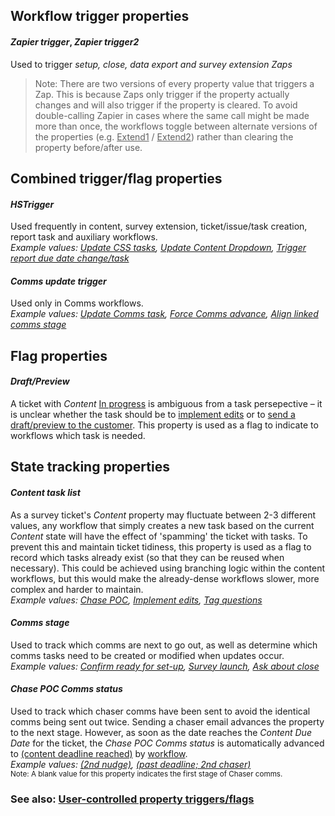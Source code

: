 ## Workflow trigger properties

#### *Zapier trigger*, *Zapier trigger2*
Used to trigger <i>setup, close, data export and survey extension Zaps</i>

> Note: There are two versions of every property value that triggers a Zap. This is because Zaps only trigger if the property actually changes and will also trigger if the property is cleared. To avoid double-calling Zapier in cases where the same call might be made more than once, the workflows toggle between alternate versions of the properties (e.g. <u>Extend1</u> / <u>Extend2</u>) rather than clearing the property before/after use.    

## Combined trigger/flag properties  

#### *HSTrigger*
Used frequently in content, survey extension, ticket/issue/task creation, report task and auxiliary workflows.  
<i>Example values: <u>Update CSS tasks</u>, <u>Update Content Dropdown</u>, <u>Trigger report due date change/task</u></i>

#### *Comms update trigger*
Used only in Comms workflows.  
<i>Example values: <u>Update Comms task</u>, <u>Force Comms advance</u>, <u>Align linked comms stage</u></i>  

## Flag properties

#### *Draft/Preview*  
A ticket with *Content* <u>In progress</u> is ambiguous from a task persepective – it is unclear whether the task should be to <u>implement edits</u> or to <u>send a draft/preview to the customer</u>. This property is used as a flag to indicate to workflows which task is needed.  

## State tracking properties

#### *Content task list*
As a survey ticket's *Content* property may fluctuate between 2-3 different values, any workflow that simply creates a new task based on the current *Content* state will have the effect of 'spamming' the ticket with tasks. To prevent this and maintain ticket tidiness, this property is used as a flag to record which tasks already exist (so that they can be reused when necessary). This could be achieved using branching logic within the content workflows, but this would make the already-dense workflows slower, more complex and harder to maintain.  
<i>Example values: <u>Chase POC</u>, <u>Implement edits</u>, <u>Tag questions</u></i>  

#### *Comms stage*
Used to track which comms are next to go out, as well as determine which comms tasks need to be created or modified when updates occur.  
<i>Example values: <u>Confirm ready for set-up</u>, <u>Survey launch</u>, <u>Ask about close</u></i>  

#### *Chase POC Comms status*
Used to track which chaser comms have been sent to avoid the identical comms being sent out twice. Sending a chaser email advances the property to the next stage. However, as soon as the date reaches the *Content Due Date* for the ticket, the *Chase POC Comms status* is automatically advanced to <u>(content deadline reached)</u> by [workflow]().  
<i>Example values: <u>(2nd nudge)</u>, <u>(past deadline; 2nd chaser)</u></i>  
<small>Note: A blank value for this property indicates the first stage of Chaser comms.</small>  

### See also: [User-controlled property triggers/flags](../articles/User-controlled-property-triggers-flags.md)  